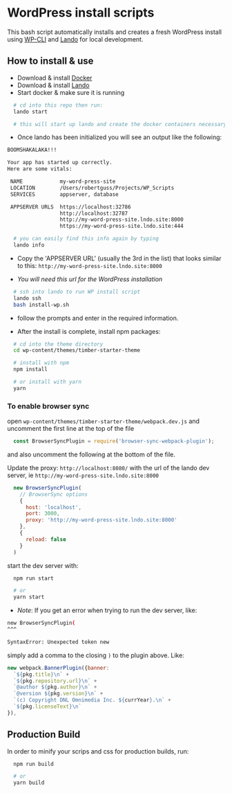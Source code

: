 # WordPress install scripts

This bash script automatically installs and creates a fresh WordPress install using [WP-CLI](https://make.wordpress.org/cli/handbook/) and [Lando](https://docs.devwithlando.io/) for local development.

## How to install & use

- Download & install [Docker](https://docs.docker.com/install/)
- Download & install [Lando](https://docs.devwithlando.io/)
- Start docker & make sure it is running

```bash
  # cd into this repo then run:
  lando start

  # this will start up lando and create the docker containers necessary for WordPress
```

- Once lando has been initialized you will see an output like the following:

```bash
BOOMSHAKALAKA!!!

Your app has started up correctly.
Here are some vitals:

 NAME            my-word-press-site
 LOCATION        /Users/robertguss/Projects/WP_Scripts
 SERVICES        appserver, database

 APPSERVER URLS  https://localhost:32786
                 http://localhost:32787
                 http://my-word-press-site.lndo.site:8000
                 https://my-word-press-site.lndo.site:444
```

```bash
  # you can easily find this info again by typing
  lando info
```

- Copy the 'APPSERVER URL' (usually the 3rd in the list) that looks similar to this: `http://my-word-press-site.lndo.site:8000`

- _You will need this url for the WordPress installation_

```bash
  # ssh into lando to run WP install script
  lando ssh
  bash install-wp.sh
```

- follow the prompts and enter in the required information.

- After the install is complete, install npm packages:

```bash
  # cd into the theme directory
  cd wp-content/themes/timber-starter-theme

  # install with npm
  npm install

  # or install with yarn
  yarn
```

### To enable browser sync

open `wp-content/themes/timber-starter-theme/webpack.dev.js` and uncomment the first line at the top of the file

```javascript
  const BrowserSyncPlugin = require('browser-sync-webpack-plugin');
```

and also uncomment the following at the bottom of the file.

Update the proxy: `http://localhost:8080/` with the url of the lando dev server, ie `http://my-word-press-site.lndo.site:8000`

```javascript
  new BrowserSyncPlugin(
    // BrowserSync options
    {
      host: 'localhost',
      port: 3000,
      proxy: 'http://my-word-press-site.lndo.site:8000'
    },
    {
      reload: false
    }
  )
```

start the dev server with:

```bash
  npm run start

  # or
  yarn start
```

- _Note_: If you get an error when trying to run the dev server, like:

```bash
new BrowserSyncPlugin(
^^^

SyntaxError: Unexpected token new
```

simply add a comma to the closing `)` to the plugin above. Like:

```javascript
new webpack.BannerPlugin({banner:
  `${pkg.title}\n` +
  `${pkg.repository.url}\n` +
  `@author ${pkg.author}\n` +
  `@version ${pkg.version}\n` +
  `(c) Copyright DNL Omnimedia Inc. ${currYear}.\n` +
  `${pkg.licenseText}\n`
}),
```

## Production Build

In order to minify your scrips and css for production builds, run:

```bash
  npm run build

  # or
  yarn build
```
